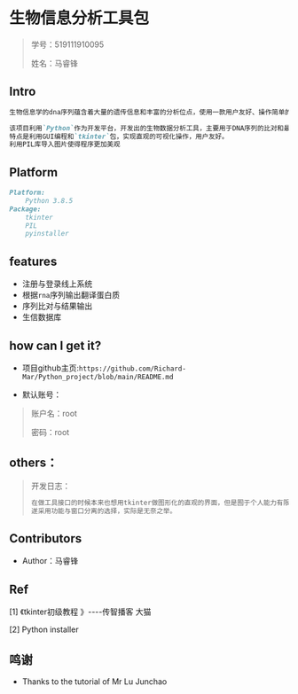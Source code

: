 # 生物信息分析工具包

>学号：519111910095
>
>姓名：马睿锋

## Intro

```markdown
生物信息学的dna序列蕴含着大量的遗传信息和丰富的分析位点，使用一款用户友好、操作简单的生信序列分析工具能为序列分析的工作提供巨大的帮助，因此，开发一款整合了序列翻译（自动查找编码区段）、序列比对、氨基酸性质信息查询的综合工具，来方便大家对dna序列翻译相关工作的研究。

该项目利用`Python`作为开发平台，开发出的生物数据分析工具，主要用于DNA序列的比对和最佳匹配输出、智能化翻译RNA并输出翻译结果。
特点是利用GUI编程和`tkinter`包，实现直观的可视化操作，用户友好。
利用PIL库导入图片使得程序更加美观
```



## Platform

```markdown
Platform:
	Python 3.8.5
Package:
	tkinter
	PIL
	pyinstaller
```



## features

- 注册与登录线上系统
- 根据`rna`序列输出翻译蛋白质
- 序列比对与结果输出
- 生信数据库



## how can I get it?

- 项目github主页:`https://github.com/Richard-Mar/Python_project/blob/main/README.md`	

- 默认账号：

>账户名：root
>
>密码：root


## others：

>开发日志：
>
>```python
>在做工具接口的时候本来也想用tkinter做图形化的直观的界面，但是囿于个人能力有限，在调用次级窗口总会出现上一级窗口的构件进入次级窗口的问题，调试多次未果，加上时间紧迫，来不及继续改进。
>遂采用功能与窗口分离的选择，实际是无奈之举。
>```

## Contributors

- Author：马睿锋

## Ref

[1] 《tkinter初级教程 》----传智播客 ⼤猫

[2] Python installer


## 鸣谢

- Thanks to the tutorial of Mr Lu Junchao
